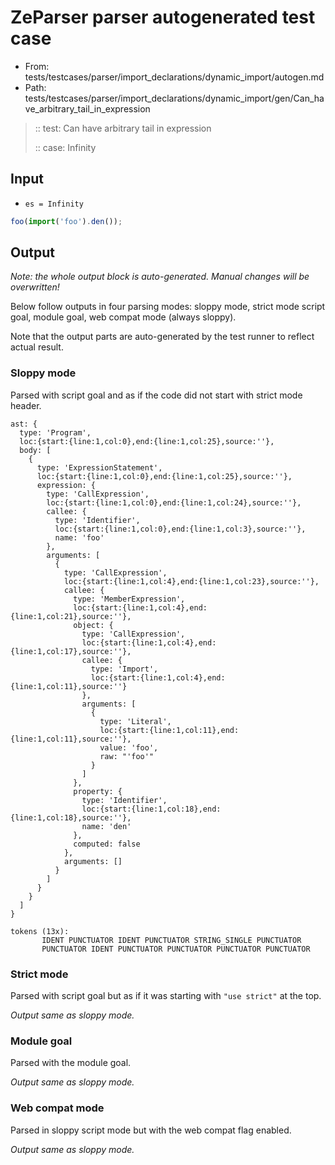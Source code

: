 # ZeParser parser autogenerated test case

- From: tests/testcases/parser/import_declarations/dynamic_import/autogen.md
- Path: tests/testcases/parser/import_declarations/dynamic_import/gen/Can_have_arbitrary_tail_in_expression

> :: test: Can have arbitrary tail in expression
>
> :: case: Infinity

## Input

- `es = Infinity`

`````js
foo(import('foo').den());
`````

## Output

_Note: the whole output block is auto-generated. Manual changes will be overwritten!_

Below follow outputs in four parsing modes: sloppy mode, strict mode script goal, module goal, web compat mode (always sloppy).

Note that the output parts are auto-generated by the test runner to reflect actual result.

### Sloppy mode

Parsed with script goal and as if the code did not start with strict mode header.

`````
ast: {
  type: 'Program',
  loc:{start:{line:1,col:0},end:{line:1,col:25},source:''},
  body: [
    {
      type: 'ExpressionStatement',
      loc:{start:{line:1,col:0},end:{line:1,col:25},source:''},
      expression: {
        type: 'CallExpression',
        loc:{start:{line:1,col:0},end:{line:1,col:24},source:''},
        callee: {
          type: 'Identifier',
          loc:{start:{line:1,col:0},end:{line:1,col:3},source:''},
          name: 'foo'
        },
        arguments: [
          {
            type: 'CallExpression',
            loc:{start:{line:1,col:4},end:{line:1,col:23},source:''},
            callee: {
              type: 'MemberExpression',
              loc:{start:{line:1,col:4},end:{line:1,col:21},source:''},
              object: {
                type: 'CallExpression',
                loc:{start:{line:1,col:4},end:{line:1,col:17},source:''},
                callee: {
                  type: 'Import',
                  loc:{start:{line:1,col:4},end:{line:1,col:11},source:''}
                },
                arguments: [
                  {
                    type: 'Literal',
                    loc:{start:{line:1,col:11},end:{line:1,col:11},source:''},
                    value: 'foo',
                    raw: "'foo'"
                  }
                ]
              },
              property: {
                type: 'Identifier',
                loc:{start:{line:1,col:18},end:{line:1,col:18},source:''},
                name: 'den'
              },
              computed: false
            },
            arguments: []
          }
        ]
      }
    }
  ]
}

tokens (13x):
       IDENT PUNCTUATOR IDENT PUNCTUATOR STRING_SINGLE PUNCTUATOR
       PUNCTUATOR IDENT PUNCTUATOR PUNCTUATOR PUNCTUATOR PUNCTUATOR
`````

### Strict mode

Parsed with script goal but as if it was starting with `"use strict"` at the top.

_Output same as sloppy mode._

### Module goal

Parsed with the module goal.

_Output same as sloppy mode._

### Web compat mode

Parsed in sloppy script mode but with the web compat flag enabled.

_Output same as sloppy mode._
